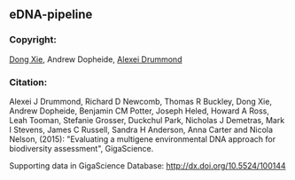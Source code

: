 ## eDNA-pipeline

### Copyright:

[Dong Xie](https://www.cs.auckland.ac.nz/~walter/), Andrew Dopheide, [Alexei Drummond](http://compevol.auckland.ac.nz/dr-alexei-drummond/)

### Citation:

Alexei J Drummond, Richard D Newcomb, Thomas R Buckley, Dong Xie, Andrew Dopheide, Benjamin CM Potter, 
Joseph Heled, Howard A Ross, Leah Tooman, Stefanie Grosser, Duckchul Park, Nicholas J Demetras, 
Mark I Stevens, James C Russell, Sandra H Anderson, Anna Carter and Nicola Nelson, (2015): 
"Evaluating a multigene environmental DNA approach for biodiversity assessment", GigaScience.

Supporting data in GigaScience Database: http://dx.doi.org/10.5524/100144
